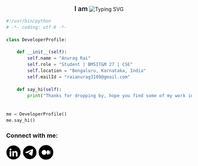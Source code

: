 <div align="center">
  <span style="font-weight:600; font-size:18px; padding:10px, 0px, 10px, 0;">I am</span>

  <picture>
    <source media="(prefers-color-scheme: dark)" 
      srcset="https://readme-typing-svg.demolab.com?font=Lora&pause=1000&color=FFFFFF&vCenter=true&width=450&lines=an+Android+Developer;an+AI%26ML+Explorer;a+Cloud+Enthusiast;a+Creative+Tech+Storyteller;an+AR%2FVR+Explorer;and+most+importantly%2C+a+Dreamer" />
    <img src="https://readme-typing-svg.demolab.com?font=Lora&pause=1000&color=000000&vCenter=true&width=450&lines=an+Android+Developer;an+AI%26ML+Explorer;a+Cloud+Enthusiast;a+Creative+Tech+Storyteller;an+AR%2FVR+Explorer;and+most+importantly%2C+a+Dreamer" 
         alt="Typing SVG" height="50px" />
  </picture>
</div>



```python
#!/usr/bin/python
# -*- coding: utf-8 -*-

class DeveloperProfile:

    def __init__(self):
        self.name = "Anurag Rai"
        self.role = "Student | BMSIT&M 27 | CSE"
        self.location = "Bengaluru, Karnataka, India"
        self.mailId = "raianurag3189@gmail.com"

    def say_hi(self):
        print("Thanks for dropping by, hope you find some of my work interesting.")


me = DeveloperProfile()
me.say_hi()
```

<h3 align="left">Connect with me:</h3>
<p align="left">
<a href="https://www.linkedin.com/in/r-anurag" target="blank"><img align="center" src="./connect-with-me-icons/linkedinIcon.png" alt="r-anurag" height="40" width="40" /></a>
<a href="https://mailto:raianurag3189@gmail.com" target="blank"><img align="center" src="./connect-with-me-icons/mail.png" alt="r-anurag" height="40" width="40" /></a>
<a href="https://medium.com/@raianurag3189" target="blank"><img align="center" src="./connect-with-me-icons/medium.png" alt="r-anurag" height="40" width="40" /></a>
</p>

